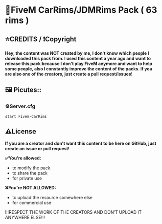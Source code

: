 # 🧰FiveM CarRims/JDMRims Pack ( 63 rims )

## ⭐CREDITS / ❗Copyright
**Hey, the content was NOT created by me, I don't know which people I downloaded this pack from. I used this content a year ago and want to release this pack because I don't play FiveM anymore and want to help some people, also I constantly improve the content of the packs. If you are also one of the creators, just create a pull request/issues!**

## 🖼️ Picutes::

### ⚙️Server.cfg
```
start Fivem-CarRims
```

## ⚠️License
**If you are a creator and don't want this content to be here on GitHub, just create an issue or pull request!**

**✅You're allowed:**
- to modify the pack
- to share the pack
- for private use

**❌You're NOT ALLOWED:**
- to upload the resource somewhere else
- for commercial use

!!!RESPECT THE WORK OF THE CREATORS AND DON'T UPLOAD IT ANYWHERE ELSE!!!